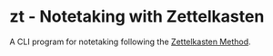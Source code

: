 # zt - Notetaking with Zettelkasten

A CLI program for notetaking following the [Zettelkasten Method](https://zettelkasten.de/).